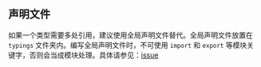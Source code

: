 ## 声明文件

如果一个类型需要多处引用，建议使用全局声明文件替代。全局声明文件放置在 `typings` 文件夹内。编写全局声明文件时，不可使用 `import` 和 `export` 等模块关键字，否则会当成模块处理。具体请参见：[issue](https://github.com/microsoft/TypeScript/issues/37294)